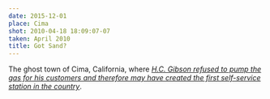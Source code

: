 ```yaml
---
date: 2015-12-01
place: Cima
shot: 2010-04-18 18:09:07-07
taken: April 2010
title: Got Sand?
---
```


The ghost town of Cima, California, where [_H.C. Gibson refused to pump the gas for his customers and therefore may have created the first self-service station in the country_](https://en.wikipedia.org/wiki/Cima,_California).
